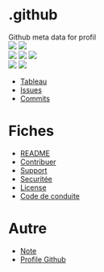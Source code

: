 # .github
Github meta data for profil  
<a href=""><img src="https://img.shields.io/github/commit-activity/m/GHub-fr/.github?color=red&style=for-the-badge"></a>
<a href=""><img src="https://img.shields.io/github/last-commit/GHub-fr/.github?color=red&style=for-the-badge"></a>
<br>
<a href=""><img src="https://img.shields.io/github/stars/GHub-fr?color=red&style=for-the-badge"></a>
<a href=""><img src="https://img.shields.io/github/stars/GHub-fr/.github?color=red&label=repo%20stars&style=for-the-badge"></a>
<a href=""><img src="https://img.shields.io/github/contributors/GHub-fr/.github?style=for-the-badge"></a>
<br>
<a href=""><img src="https://img.shields.io/github/languages/code-size/GHub-fr/.github?color=red"></a>
<a href=""><img src="https://img.shields.io/github/repo-size/GHub-fr/.github?color=red"></a>

- [Tableau](https://github.com/orgs/GHub-fr/projects/6/)
- [Issues](https://github.com/GHub-fr/.github/issues)
- [Commits](https://github.com/GHub-fr/.github/commits/main)

# Fiches
- [README](https://doc.ghub.fr/github/readme.html)
- [Contribuer](https://doc.ghub.fr/github/contribuer.html)
- [Support](https://doc.ghub.fr/github/support.html)
- [Securitée](https://doc.ghub.fr/github/security.html)
- [License](https://doc.ghub.fr/github/license.html)
- [Code de conduite](https://doc.ghub.fr/github/code_of_conduct.html)

# Autre
- [Note](https://github.com/GHub-fr/.github/tree/main/note)
- [Profile Github](https://github.com/GHub-fr/.github/tree/main/profile)
